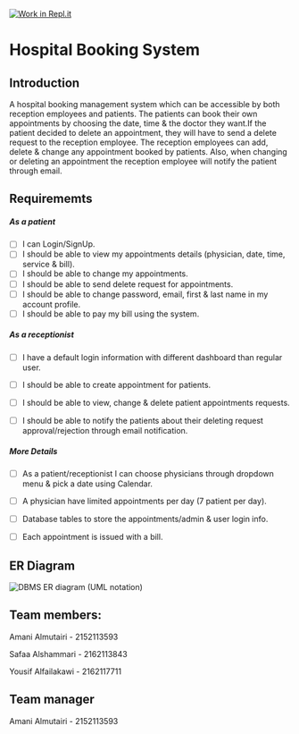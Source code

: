 [![Work in Repl.it](https://classroom.github.com/assets/work-in-replit-14baed9a392b3a25080506f3b7b6d57f295ec2978f6f33ec97e36a161684cbe9.svg)](https://classroom.github.com/online_ide?assignment_repo_id=426739&assignment_repo_type=GroupAssignmentRepo)
# Hospital Booking System

## Introduction 

A hospital booking management system which can be accessible by both reception employees and patients. The patients can book their own appointments by choosing the date, time & the doctor they want.If the patient decided to delete an appointment, they will have to send a delete request to the reception employee. The reception employees can add, delete & change any appointment booked by patients. Also, when changing or deleting an appointment the reception employee will notify the patient through email.

## Requirememts 

##### As a patient 
- [ ] I can Login/SignUp.
- [ ] I should be able to view my appointments details (physician, date, time, service & bill).
- [ ] I should be able to change my appointments.
- [ ] I should be able to send delete request for appointments.
- [ ] I should be able to change password, email, first & last name in my account profile.
- [ ] I should be able to pay my bill using the system.

##### As a receptionist
- [ ] I have a default login information with different dashboard than regular user.
- [ ] I should be able to create appointment for patients.
- [ ] I should be able to view, change & delete patient appointments requests.
- [ ] I should be able to notify the patients about  their deleting request approval/rejection through email notification.


##### More Details
- [ ] As a patient/receptionist I can choose physicians through dropdown menu & pick a date using Calendar.
- [ ] A physician have limited appointments per day (7 patient per day).
- [ ] Database tables to store the appointments/admin & user login info.
- [ ] Each appointment is issued with a bill.


## ER Diagram 
![DBMS ER diagram (UML notation)](https://user-images.githubusercontent.com/75279870/121392429-0f8aed00-c958-11eb-9dbf-742b603ca5fe.png)





## Team members:
Amani Almutairi - 2152113593

Safaa Alshammari - 2162113843

Yousif Alfailakawi - 2162117711

## Team manager
Amani Almutairi - 2152113593

